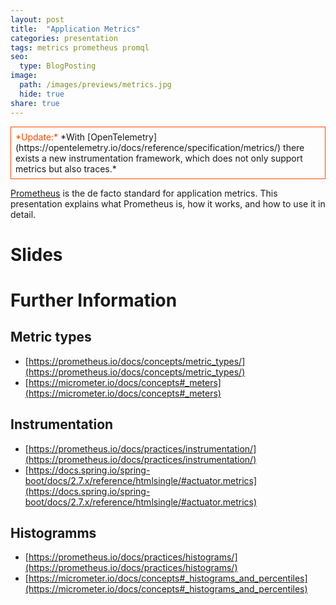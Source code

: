 ```yaml
---
layout: post
title:  "Application Metrics"
categories: presentation
tags: metrics prometheus promql
seo:
  type: BlogPosting
image: 
  path: /images/previews/metrics.jpg
  hide: true
share: true
---
```


<div markdown="1">
<span style="display: block;border:solid;border-width:thin;border-color:#ff4800;padding:0.5em;">
<span style="color:#ff4800">*Update:*</span> *With [OpenTelemetry](https://opentelemetry.io/docs/reference/specification/metrics/) 
there exists a new instrumentation framework, which does not only support metrics but also traces.*
</span>
</div>

[Prometheus](https://prometheus.io/) is the de facto standard for application metrics. This presentation explains what
Prometheus is, how it works, and how to use it in detail.

# Slides
<script async class="speakerdeck-embed" data-id="166f51bf0ec64953943b796cad6220aa" data-ratio="1.77777777777778" src="//speakerdeck.com/assets/embed.js"></script>

# Further Information

## Metric types
- [https://prometheus.io/docs/concepts/metric_types/](https://prometheus.io/docs/concepts/metric_types/)
- [https://micrometer.io/docs/concepts#_meters](https://micrometer.io/docs/concepts#_meters)

## Instrumentation
- [https://prometheus.io/docs/practices/instrumentation/](https://prometheus.io/docs/practices/instrumentation/)
- [https://docs.spring.io/spring-boot/docs/2.7.x/reference/htmlsingle/#actuator.metrics](https://docs.spring.io/spring-boot/docs/2.7.x/reference/htmlsingle/#actuator.metrics)

## Histogramms
- [https://prometheus.io/docs/practices/histograms/](https://prometheus.io/docs/practices/histograms/)
- [https://micrometer.io/docs/concepts#_histograms_and_percentiles](https://micrometer.io/docs/concepts#_histograms_and_percentiles)
